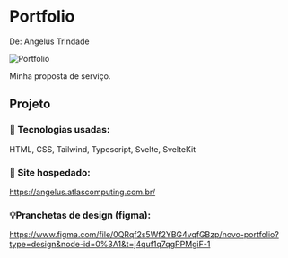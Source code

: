 # Portfolio 

De: Angelus Trindade

![Portfolio](https://storage.googleapis.com/atlascomputing-images/AngelusScreenshot.png)

Minha proposta de serviço.

## Projeto
### 🤖 Tecnologias usadas: 

HTML, CSS, Tailwind, Typescript, Svelte, SvelteKit

### 🔧 Site hospedado: 

https://angelus.atlascomputing.com.br/

### 💡Pranchetas de design (figma):

https://www.figma.com/file/0QRqf2s5Wf2YBG4vqfGBzp/novo-portfolio?type=design&node-id=0%3A1&t=j4quf1q7qgPPMgiF-1
